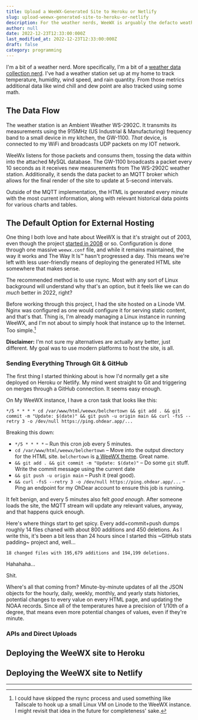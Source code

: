 ```yaml
---
title: Upload a WeeWX-Generated Site to Heroku or Netlify
slug: upload-weewx-generated-site-to-heroku-or-netlify
description: For the weather nerds, WeeWX is arguably the defacto weather Web site generator. Here's how to upload the generated content to Heroku and Netlify.
author: null
date: 2022-12-23T12:33:00:000Z
last_modified_at: 2022-12-23T12:33:00:000Z
draft: false
category: programming
---
```


I'm a bit of a weather nerd. More specifically, I'm a bit of a [weather data collection nerd](https://leahillwx.org). I've had a weather station set up at my home to track temperature, humidity, wind speed, and rain quantity. From those metrics additional data like wind chill and dew point are also tracked using some math.

## The Data Flow

The weather station is an Ambient Weather WS-2902C. It transmits its measurements using the 915MHz (US Industrial & Manufacturing) frequency band to a small device in my kitchen, the GW-1100. _That_ device, is connected to my WiFi and broadcasts UDP packets on my IOT network.

WeeWx listens for those packets and consums them, tossing the data within into the attached MySQL database. The GW-1100 broadcasts a packet every 10 seconds as it receives new measurements from The WS-2902C weather station. Additionally, it sends the data packet to an MQTT broker which allows for the final render of the site to update at 5-second intervals.

Outside of the MQTT implementation, the HTML is generated every minute with the most current information, along with relevant historical data points for various charts and tables.

## The Default Option for External Hosting

One thing I both love and hate about WeeWX is that it's straight out of 2003, even though the project [started in 2008](https://weewx.com/docs/usersguide.htm#about) or so. Configuration is done through one massive `weewx.conf` file, and while it remains maintained, the way it works and The Way It Is™ hasn't progressed a day. This means we're left with less user-friendly means of deploying the generated HTML site somewhere that makes sense.

The recommended method is to use rsync. Most with any sort of Linux background will understand why that's an option, but it feels like we can do _much_ better in 2022, right?

Before working through this project, I had the site hosted on a Linode VM. Nginx was configured as one would configure it for serving static content, and that's that. Thing is, I'm already managing a Linux instance in running WeeWX, and I'm not about to simply hook that instance up to the Internet. Too simple.[^1]

**Disclaimer:** I'm not sure my alternatives are actually any better, just different. My goal was to use modern platforms to host the site, is all.

### Sending Everything Through Git & GitHub

The first thing I started thinking about is how I'd normally get a site deployed on Heroku or Netlify. My mind went straight to Git and triggering on merges through a GitHub connection. It seems easy enough.

On My WeeWX instance, I have a cron task that looks like this:

```
*/5 * * * * cd /var/www/html/weewx/belchertown && git add . && git commit -m "Update: $(date)" && git push -u origin main && curl -fsS --retry 3 -o /dev/null https://ping.ohdear.app/...
```

Breaking this down:

* `*/5 * * * *` – Run this cron job every 5 minutes.
* `cd /var/www/html/weewx/belchertown` – Move into the output directory for the HTML site. `belchertown` is [a WeeWX theme](https://github.com/poblabs/weewx-belchertown). Great name.
* `&& git add . && git commit -m "Update: $(date)"` – Do some `git` stuff. Write the commit message using the current date
* `&& git push -u origin main` – Push it (real good).
* `&& curl -fsS --retry 3 -o /dev/null https://ping.ohdear.app/...` – Ping an endpoint for my OhDear account to ensure this job is running.

It felt benign, and every 5 minutes also felt _good enough_. After someone loads the site, the MQTT stream will update any relevant values, anyway, and that happens quick enough.

Here's where things start to get spicy. Every add+commit+push dumps roughly 14 files chaned with about 800 additions and 450 deletions. As I write this, it's been a bit less than 24 hours since I started this ~GitHub stats padding~ project and, well...

```
18 changed files with 195,679 additions and 194,199 deletions.
```

Hahahaha... 

Shit.

Where's all that coming from? Minute-by-minute updates of all the JSON objects for the hourly, daily, weekly, monthly, and yearly stats histories, potential changes to every value on every HTML page, and updating the NOAA records. Since all of the temperatures have a precision of 1/10th of a degree, that means even more potential changes of values, even if they're minute.

### APIs and Direct Uploads

## Deploying the WeeWX site to Heroku

## Deploying the WeeWX site to Netlify

---

[^1]: I could have skipped the rsync process and used something like Tailscale to hook up a small Linux VM on Linode to the WeeWX instance. I might revisit that idea in the future for completeness' sake.